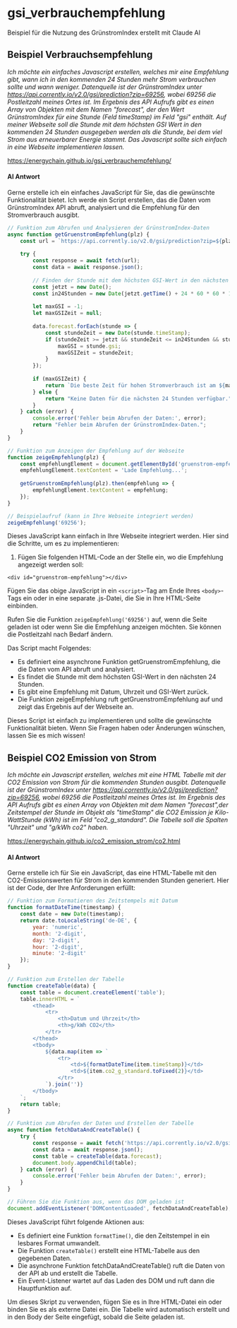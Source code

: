 # gsi_verbrauchempfehlung
Beispiel für die Nutzung des GrünstromIndex erstellt mit Claude AI


## Beispiel Verbrauchsempfehlung
*Ich möchte ein einfaches Javascript erstellen, welches mir eine Empfehlung gibt, wann ich in den kommenden 24 Stunden mehr Strom verbrauchen sollte und wann weniger. Datenquelle ist der GrünstromIndex unter https://api.corrently.io/v2.0/gsi/prediction?zip=69256, wobei 69256 die Postleitzahl meines Ortes ist. Im Ergebnis des API Aufrufs gibt es einen Array von Objekten mit dem Namen "forecast", der den Wert GrünstromIndex für eine Stunde (Feld timeStamp) im Feld "gsi" enthält. Auf meiner Webseite soll die Stunde mit dem höchsten GSI Wert in den kommenden 24 Stunden ausgegeben werden als die Stunde, bei dem viel Strom aus erneuerbarer Energie stammt. Das Javascript sollte sich einfach in eine Webseite implementieren lassen.*

https://energychain.github.io/gsi_verbrauchempfehlung/

#### AI Antwort
Gerne erstelle ich ein einfaches JavaScript für Sie, das die gewünschte Funktionalität bietet. Ich werde ein Script erstellen, das die Daten vom GrünstromIndex API abruft, analysiert und die Empfehlung für den Stromverbrauch ausgibt.

```Javascript
// Funktion zum Abrufen und Analysieren der GrünstromIndex-Daten
async function getGruenstromEmpfehlung(plz) {
    const url = `https://api.corrently.io/v2.0/gsi/prediction?zip=${plz}`;
    
    try {
        const response = await fetch(url);
        const data = await response.json();
        
        // Finden der Stunde mit dem höchsten GSI-Wert in den nächsten 24 Stunden
        const jetzt = new Date();
        const in24Stunden = new Date(jetzt.getTime() + 24 * 60 * 60 * 1000);
        
        let maxGSI = -1;
        let maxGSIZeit = null;
        
        data.forecast.forEach(stunde => {
            const stundeZeit = new Date(stunde.timeStamp);
            if (stundeZeit >= jetzt && stundeZeit <= in24Stunden && stunde.gsi > maxGSI) {
                maxGSI = stunde.gsi;
                maxGSIZeit = stundeZeit;
            }
        });
        
        if (maxGSIZeit) {
            return `Die beste Zeit für hohen Stromverbrauch ist am ${maxGSIZeit.toLocaleDateString()} um ${maxGSIZeit.toLocaleTimeString()} Uhr mit einem GrünstromIndex von ${maxGSI}.`;
        } else {
            return "Keine Daten für die nächsten 24 Stunden verfügbar.";
        }
    } catch (error) {
        console.error('Fehler beim Abrufen der Daten:', error);
        return "Fehler beim Abrufen der GrünstromIndex-Daten.";
    }
}

// Funktion zum Anzeigen der Empfehlung auf der Webseite
function zeigeEmpfehlung(plz) {
    const empfehlungElement = document.getElementById('gruenstrom-empfehlung');
    empfehlungElement.textContent = 'Lade Empfehlung...';
    
    getGruenstromEmpfehlung(plz).then(empfehlung => {
        empfehlungElement.textContent = empfehlung;
    });
}

// Beispielaufruf (kann in Ihre Webseite integriert werden)
zeigeEmpfehlung('69256');
```

Dieses JavaScript kann einfach in Ihre Webseite integriert werden. Hier sind die Schritte, um es zu implementieren:

1. Fügen Sie folgenden HTML-Code an der Stelle ein, wo die Empfehlung angezeigt werden soll:
```
<div id="gruenstrom-empfehlung"></div>
```
Fügen Sie das obige JavaScript in ein `<script>`-Tag am Ende Ihres `<body>`-Tags ein oder in eine separate .js-Datei, die Sie in Ihre HTML-Seite einbinden.

Rufen Sie die Funktion `zeigeEmpfehlung('69256')` auf, wenn die Seite geladen ist oder wenn Sie die Empfehlung anzeigen möchten. Sie können die Postleitzahl nach Bedarf ändern.

Das Script macht Folgendes:

- Es definiert eine asynchrone Funktion getGruenstromEmpfehlung, die die Daten vom API abruft und analysiert.
- Es findet die Stunde mit dem höchsten GSI-Wert in den nächsten 24 Stunden.
- Es gibt eine Empfehlung mit Datum, Uhrzeit und GSI-Wert zurück.
- Die Funktion zeigeEmpfehlung ruft getGruenstromEmpfehlung auf und zeigt das Ergebnis auf der Webseite an.

Dieses Script ist einfach zu implementieren und sollte die gewünschte Funktionalität bieten. Wenn Sie Fragen haben oder Änderungen wünschen, lassen Sie es mich wissen!

## Beispiel CO2 Emission von Strom
*Ich möchte ein Javascript erstellen, welches mit eine HTML Tabelle mit der CO2 Emission von Strom für die kommenden Stunden ausgibt. Datenquelle ist der GrünstromIndex unter https://api.corrently.io/v2.0/gsi/prediction?zip=69256, wobei 69256 die Postleitzahl meines Ortes ist. Im Ergebnis des API Aufrufs gibt es einen Array von Objekten mit dem Namen "forecast",der Zeitstempel der Stunde im Objekt als "timeStamp" die CO2 Emission je Kilo-WattStunde (kWh) ist im Feld "co2_g_standard". Die Tabelle soll die Spalten "Uhrzeit" und "g/kWh co2" haben.*

https://energychain.github.io/co2_emission_strom/co2.html

#### AI Antwort
Gerne erstelle ich für Sie ein JavaScript, das eine HTML-Tabelle mit den CO2-Emissionswerten für Strom in den kommenden Stunden generiert. Hier ist der Code, der Ihre Anforderungen erfüllt:

```Javascript
// Funktion zum Formatieren des Zeitstempels mit Datum
function formatDateTime(timestamp) {
    const date = new Date(timestamp);
    return date.toLocaleString('de-DE', { 
        year: 'numeric',
        month: '2-digit',
        day: '2-digit',
        hour: '2-digit', 
        minute: '2-digit'
    });
}

// Funktion zum Erstellen der Tabelle
function createTable(data) {
    const table = document.createElement('table');
    table.innerHTML = `
        <thead>
            <tr>
                <th>Datum und Uhrzeit</th>
                <th>g/kWh CO2</th>
            </tr>
        </thead>
        <tbody>
            ${data.map(item => `
                <tr>
                    <td>${formatDateTime(item.timeStamp)}</td>
                    <td>${item.co2_g_standard.toFixed(2)}</td>
                </tr>
            `).join('')}
        </tbody>
    `;
    return table;
}

// Funktion zum Abrufen der Daten und Erstellen der Tabelle
async function fetchDataAndCreateTable() {
    try {
        const response = await fetch('https://api.corrently.io/v2.0/gsi/prediction?zip=69256');
        const data = await response.json();
        const table = createTable(data.forecast);
        document.body.appendChild(table);
    } catch (error) {
        console.error('Fehler beim Abrufen der Daten:', error);
    }
}

// Führen Sie die Funktion aus, wenn das DOM geladen ist
document.addEventListener('DOMContentLoaded', fetchDataAndCreateTable);
```

Dieses JavaScript führt folgende Aktionen aus:

- Es definiert eine Funktion `formatTime()`, die den Zeitstempel in ein lesbares Format umwandelt.
- Die Funktion `createTable()` erstellt eine HTML-Tabelle aus den gegebenen Daten.
- Die asynchrone Funktion fetchDataAndCreateTable() ruft die Daten von der API ab und erstellt die Tabelle.
- Ein Event-Listener wartet auf das Laden des DOM und ruft dann die Hauptfunktion auf.

Um dieses Skript zu verwenden, fügen Sie es in Ihre HTML-Datei ein oder binden Sie es als externe Datei ein. Die Tabelle wird automatisch erstellt und in den Body der Seite eingefügt, sobald die Seite geladen ist.
